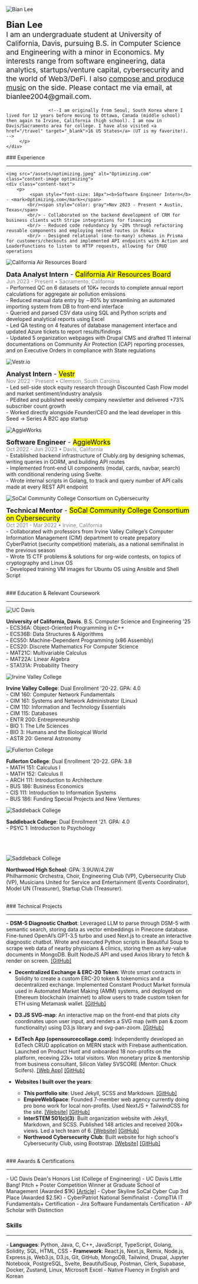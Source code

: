 ---
---

<div class="content-container">
    <img src="/assets/pfp_bian.jpeg" alt="Bian Lee" class="pfp-image">
    <div class="content-text">
        <p style="font-size: 1.2rem">
          <b style="font-size: 1.5rem">Bian Lee</b>
           <br/>I am an undergraduate student at University of California, Davis, pursuing B.S. in Computer Science and Engineering with a minor in Economics. My interests range from software engineering, data analytics, startups/venture capital, cybersecurity and the world of Web3/DeFi. I also <a href="https://open.spotify.com/artist/5QHoUe5kwjvOfjfHrbVTBY?si=W__FkkEbQz-Wu1P7A69EFA" target="_blank">compose and produce music</a> on the side. Please contact me via email, at bianlee2004@gmail.com.

                    <!--I am originally from Seoul, South Korea where I lived for 12 years before moving to Ottawa, Canada (middle school) then again to Irvine, California (high school). I am now in Davis/Sacramento area for college. I have also visited <a href="/travel" target="_blank">16 US States</a> (UT is my favorite!).  -->
         </p>
    </div>

</div>
<!-- -->
### Experience
<hr/>

<div class="content-container">

    <img src="/assets/optimizing.jpeg" alt="Optimizing.com" class="content-image optimizing">
    <div class="content-text">
        <p>
             <span style="font-size: 18px"><b>Software Engineer Intern</b> - <mark>Optimizing.com</mark></span>
            <br/><span style="color: gray">Nov 2023 - Present • Austin, Texas</span>
            <br/> - Collaborated on the backend development of CRM for business clients with Stripe integrations for financing
            <br/> - Reduced code redundancy by ∼20% through refactoring reusable components and employing nested routes in Remix
            <br/> - Designed relational (one-to-many) schemas in Prisma for customers/checkouts and implemented API endpoints with Action and LoaderFunctions to listen to HTTP requests, allowing for CRUD operations

</p>
</div>

</div>
<div class="content-container">
    <img src="/assets/carb.jpeg" alt="California Air Resources Board" class="content-image">
    <div class="content-text">
        <p>
            <span style="font-size: 18px"><b>Data Analyst Intern</b> - <mark>California Air Resources Board</mark></span>
            <br/><span style="color: gray">Jun 2023 - Present • Sacramento, California</span>
            <br/> - Performed QC on 6 datasets of 10K+ records to complete annual report calculations for aggregate air pollution emissions
            <br/> - Reduced manual data entry by ∼80% by streamlining an automated importing system from DB to front-end interface
            <br/> - Queried and parsed CSV data using SQL and Python scripts and developed analytical reports using Excel
            <br/> - Led QA testing on 4 features of database management interface and updated Azure tickets to report results/findings
            <br/> - Updated 5 organization webpages with Drupal CMS and drafted 11 internal documentations on Community Air Protection (CAP) reporting processes, and on Executive Orders in compliance with State regulations
        </p>
    </div>
</div>

<!--
<div class="content-container">
    <img src="/assets/carb.jpeg" alt="California Air Resources Board" class="content-image">
    <div class="content-text">
        <p>
            <b>Data Analyst Intern</b> at California Air Resources Board
            <br/> - Performed data quality control and assisted database migration to .NET system.
            <br/> - Generated analytical reports on CSV datasets using Excel, SQL query commands, and Python scripting. Developed a calculator tool to compute emission reduction data for equipment, given load factor values and formulas.
            <br/> - Assisted organization webpage creation with Drupal CMS. Drafted 11 internal documentations on Community Air Protection (CAP) reporting processes and on executive orders in compliance with State regulations.
        </p>
    </div>
</div>
-->

<div class="content-container">
    <img src="/assets/vestr.jpg" alt="Vestr.io" class="content-image">
    <div class="content-text">
        <p>
             <span style="font-size: 18px"><b>Analyst Intern</b> - <mark>Vestr</mark></span>
            <br/><span style="color: gray">Nov 2022 - Present • Clemson, South Carolina</span>
            <br/> -  Led sell-side stock equity research through Discounted Cash Flow model and market sentiment/industry analysis
            <br/> -  PEdited and published weekly company newsletter and delivered +73% subscriber count growth <!-- <a href="/writing" target="_blank">[Writings]</a> -->
            <br/> - Worked directly alongside Founder/CEO and the lead developer in this Seed → Series A B2C app startup
        </p>
    </div>
</div>

<div class="content-container">
    <img src="/assets/aggieworksSecond.jpg" alt="AggieWorks" class="content-image">
    <div class="content-text">
        <p>
        <span style="font-size: 18px"><b>Software Engineer</b> - <mark>AggieWorks</mark></span>
          <br/><span style="color: gray">Oct 2022 - Jun 2023 • Davis, California</span>
          <br/> - Established backend infrastructure of Clubly.org by designing schemas, writing queries in GORM, and building API routes
          <br/> - Implemented front-end UI components (modal, cards, navbar, search) with conditional rendering using Svelte.
          <br/> - Wrote internal scripts in Golang, to track and query number of API calls made at every REST API endpoint
        </p>
    </div>
</div>

<div class="content-container">
    <img src="/assets/socal.png" alt="SoCal Community College Consortium on Cybersecurity" class="content-image">
    <div class="content-text">
        <p>
        <span style="font-size: 18px"><b>Technical Mentor</b> - <mark>SoCal Community College Consortium on Cybersecurity</mark></span>
            <br/><span style="color: gray">Oct 2021 - Mar 2022 • Irvine, California</span>
          <br/> - Collaborated with professors from Irvine Valley College’s Computer Information Management (CIM) department to
create prepatory CyberPatriot (security competition) materials, as a national semifinalist in the previous season 
          <br/> - Wrote 15 CTF problems & solutions for org-wide contests, on topics of cryptography and Linux OS
          <br/> - Developed training VM images for Ubuntu OS using Ansible and Shell Script
        </p>
    </div>
</div>

<!--
<div class="content-container">
    <img src="/assets/interstem.jpeg" alt="InterSTEM 501(c)(3)" class="content-image">
    <div class="content-text">
        <p>
          <b>Webmaster</b> at InterSTEM 501(c)(3)
          <br/> - Built organization website (<a href="https://interstem.us" target="_blank">interstem.us</a>) with Jekyll, Markdown, SCSS. Published 148 articles, w/ 200k+ views.
          <br/> - Remotely taught 3 students a prepatory curriculum to help attain CompTIA IT Fundamentals+ Certification.
        </p>
    </div>
</div>

-->

<!--
## Misc. Work Experience

- <b>Part-Time Cashier</b> at local restaurant
- <b>Part-Time Team Member</b> at Panera Bread
-->

<br/>
### Education & Relevant Coursework
<hr/>

<div class="content-container">
    <img src="/assets/davis.png" alt="UC Davis" class="content-image">
    <div class="content-text">
        <p>
       <b>University of California, Davis</b>. B.S. Computer Science and Engineering '25
      <br/> - ECS36A: Object-Oriented Programming in C++
      <br/> - ECS36B: Data Structures & Algorithms
      <br/> - ECS50: Machine-Dependent Programming (x86 Assembly)
      <br/> - ECS20: Discrete Mathematics For Computer Science
      <br/> - MAT21C: Multivariable Calculus
      <br/> - MAT22A: Linear Algebra
      <br/> - STA131A: Probability Theory
        </p>
    </div>
</div>

<div class="content-container">
    <img src="/assets/ivc.png" alt="Irvine Valley College" class="content-image">
    <div class="content-text">
        <p>
       <b>Irvine Valley College</b>: Dual Enrollment '20-22. GPA: 4.0
      <br/> - CIM 160: Computer Network Fundamentals
      <br/> - CIM 161: Systems and Network Administrator (Linux)
      <br/> - CIM 110: Information and Technology Essentials
      <br/> - CIM 115: Databases
      <br/> - ENTR 200: Entrepreneurship
      <br/> - BIO 1: The Life Sciences
      <br/> - BIO 3: Humans and the Biological World
      <br/> - ASTR 20: General Astronomy
        </p>
    </div>
</div>

<div class="content-container">
    <img src="/assets/fullerton.png" alt="Fullerton College" class="content-image">
    <div class="content-text">
        <p>
        <b>Fullerton College</b>: Dual Enrollment '20-22. GPA: 3.8
        <br/> - MATH 151: Calculus I
        <br/> - MATH 152: Calculus II
        <br/> - ARCH 111: Introduction to Architecture
        <br/> - BUS 186: Business Economics
        <br/> - CIS 111: Introduction to Information Systems
        <br/> - BUS 186: Funding Special Projects and New Ventures
        </p>
    </div>
</div>

<div class="content-container">
    <img src="/assets/saddleback.png" alt="Saddleback College" class="content-image">
    <div class="content-text">
        <p>
      <b>Saddleback College</b>: Dual Enrollment '21. GPA: 4.0
      <br/> - PSYC 1: Introduction to Psychology
        </p><br/><br/><br/>
    </div>
</div>

<div class="content-container">
    <img src="/assets/northwood.jpg" alt="Saddleback College" class="content-image">
    <div class="content-text">
        <p>
      <b>Northwood High School</b>: GPA: 3.9UW/4.2W
      <br/>Philharmonic Orchestra, Choir, Engineering Club (VP), Cybersecurity Club (VP), Musicians United for Service and Entertainment (Events Coordinator), Model UN (Treasurer), Startup Club (Treasurer).
        </p>
    </div>
</div>

<br/>
### Technical Projects
<hr/>
- <b>DSM-5 Diagnostic Chatbot</b>: Leveraged LLM to parse through DSM-5 with semantic search, storing data as vector embeddings in Pinecone database. Fine-tuned OpenAI’s GPT-3.5 turbo and used Next.js to create an interactive diagnostic chatbot. Wrote and executed Python scripts in Beautiful Soup to scrape web data of nearby physicians & clinics, storing them as key-value documents in MongoDB. Built NodeJS API and used Axios library to fetch & render on screen. <a href="https://github.com/ritvikir/hackdavis" target="_blank">[GitHub]</a>

- <b>Decentralized Exchange & ERC-20 Token</b>: Wrote smart contracts in Solidity to create a custom ERC-20 token & tokenomics and a decentralized exchange. Implemented Constant Product Market formula used in Automated Market Making (AMM) systems, and deployed on Ethereum blockchain (mainnet) to allow users to trade custom token for ETH using Metamask wallet. <a href="https://github.com/BianLee/Decentralized-Exchange-Model-ERC-20-Token" target="_blank">[GitHub]</a>

- <b>D3.JS SVG-map</b>: An interactive map on the front-end that plots city coordinates upon user input, and renders a SVG map (with pan & zoom functionality) using D3.js library and svg-pan-zoom. <a href="https://github.com/BianLee/D3-SVG-Map" target="_blank">[GitHub]</a>

- <b>EdTech App (opensourcecollage.com)</b>: Independently developed an EdTech CRUD application on MERN stack with Firebase authentication. Launched on Product Hunt and onboarded 18 non-profits on the platform, receving 22k+ total visitors. Won monetary prize & mentorship from business consultant, Silicon Valley SVSCORE (Mentor: Chuck Scifers). <a href="https://opensourcecollage.com" target="_blank">[Web App]</a> <a href="https://github.com/BianLee/opensourcecollage.com" target="_blank">[GitHub]</a>

- <b>Websites I built over the years</b>:
  - <b>This portfolio site</b>: Used Jekyll, SCSS and Markdown. <a href="https://github.com/BianLee/Personal-Website" target="_blank">[GitHub]</a>
  - <b>EmpireWebSpace</b>: Founded 7-member web agency currently doing pro bono work for local non-profits. Used NextJS + TailwindCSS for the site. <a href="https://www.empireweb.space/" target="_blank">[Website]</a> <a href="https://github.com/Empirewebspace/empirewebspace" target="_blank">[GitHub]</a>
  - <b>InterSTEM 501(c)(3)</b>: Built organization website with Jekyll, Markdown, and SCSS. Published 148 articles and received 200k+ views. Led a tech team of 6. <a href="https://interstem.us" target="_blank">[Website]</a> <a href="https://github.com/InterSTEMDev/interstem.us" target="_blank">[GitHub]</a>
  - <b>Northwood Cybersecurity Club</b>: Built website for high school's Cybersecurity Club, using Bootstrap. <a href="https://nhscyber.club" target="_blank">[Website]</a> <a href="https://github.com/BianLee/nhscyber.club.git" target="_blank">[GitHub]</a>

<br/>
### Awards & Certifications
<hr/>
<div style="margin-top:1rem"></div>
- UC Davis Dean's Honors List (College of Engineering)
- UC Davis Little Bang! Pitch + Poster Competition Winner at Graduate School of Management (Awarded $1K) <a href="https://innovate.ucdavis.edu/blog/borrow-blog" target="_blank">[Article]</a>
- Cyber Skyline SoCal Cyber Cup 3rd Place (Awarded $2.5K)
- CyberPatriot National Semifinalist
- CompTIA IT Fundamentals+ Certification
- Jira Software Fundamentals Certification
- AP Scholar with Distinction

### Skills

<hr/>
<div style="margin-top:1rem"></div>
- <b>Languages</b>: Python, Java, C, C++, JavaScript, TypeScript, Golang, Solidity, SQL, HTML, CSS
- <b>Framework</b>: React.js, Next.js, Remix, Node.js, Express.js, Web3.js, D3.js, Git, GitHub, MongoDB, Tailwind, Drupal, Jupyter Notebook, PostgreSQL, Svelte, BeautifulSoup, Postman, Clerk, Supabase, Docker, Zustand, Linux, Microsoft Excel
- Native Fluency in English and Korean
